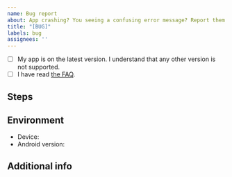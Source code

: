 ```yaml
---
name: Bug report
about: App crashing? You seeing a confusing error message? Report them here!
title: "[BUG]"
labels: bug
assignees: ''
---
```


<!-- FOLLOW THIS FORMAT -->

- [ ] My app is on the latest version. I understand that any other version is not supported.
- [ ] I have read [the FAQ](https://instagrabber.austinhuang.me/faq).

<!--
Describe the bug here. Don't stress too much, but do include the key points.
-->

## Steps

<!--
DETAILED Steps to reproduce the behaviour.
1. Go to '...'
2. Click on '....'
3. Scroll down to '....'
4. See error
-->

## Environment

 - Device: 
 - Android version:

## Additional info

<!-- If you have log (and it's working), upload it here. -->
